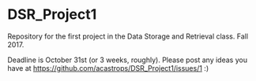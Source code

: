 # DSR_Project1
Repository for the first project in the Data Storage and Retrieval class. Fall 2017.

Deadline is October 31st (or 3 weeks, roughly). Please post any ideas you have at https://github.com/acastrops/DSR_Project1/issues/1 :)
